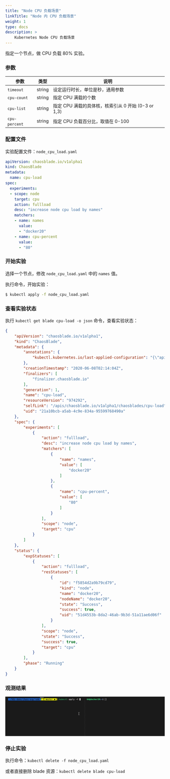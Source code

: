 ```yaml
---
title: "Node CPU 负载场景"
linkTitle: "Node 内 CPU 负载场景"
weight: 1
type: docs
description: > 
    Kubernetes Node CPU 负载场景
---
```

指定一个节点，做 CPU 负载 80% 实验。

### 参数

| 参数 | 类型 | 说明 |
| --- | --- | --- |
| `timeout` | string | 设定运行时长，单位是秒，通用参数 |
| `cpu-count` | string | 指定 CPU 满载的个数 |
| `cpu-list` | string | 指定 CPU 满载的具体核，核索引从 0 开始 (0-3 or 1,3) |
| `cpu-percent` | string | 指定 CPU 负载百分比，取值在 0-100 |

### 配置文件

实验配置文件：`node_cpu_load.yaml`

```yaml
apiVersion: chaosblade.io/v1alpha1
kind: ChaosBlade
metadata:
  name: cpu-load
spec:
  experiments:
  - scope: node
    target: cpu
    action: fullload
    desc: "increase node cpu load by names"
    matchers:
    - name: names
      value:
      - "docker20"
    - name: cpu-percent
      value:
      - "80"
```

### 开始实验

选择一个节点，修改 `node_cpu_load.yaml` 中的 `names` 值。

执行命令，开始实验：

```bash
$ kubectl apply -f node_cpu_load.yaml
```

### 查看实验状态

执行 `kubectl get blade cpu-load -o json` 命令，查看实验状态：

```json
{
    "apiVersion": "chaosblade.io/v1alpha1",
    "kind": "ChaosBlade",
    "metadata": {
        "annotations": {
            "kubectl.kubernetes.io/last-applied-configuration": "{\"apiVersion\":\"chaosblade.io/v1alpha1\",\"kind\":\"ChaosBlade\",\"metadata\":{\"annotations\":{},\"name\":\"cpu-load\"},\"spec\":{\"experiments\":[{\"action\":\"fullload\",\"desc\":\"increase node cpu load by names\",\"matchers\":[{\"name\":\"names\",\"value\":[\"docker20\"]},{\"name\":\"cpu-percent\",\"value\":[\"80\"]}],\"scope\":\"node\",\"target\":\"cpu\"}]}}\n"
        },
        "creationTimestamp": "2020-06-08T02:14:04Z",
        "finalizers": [
            "finalizer.chaosblade.io"
        ],
        "generation": 1,
        "name": "cpu-load",
        "resourceVersion": "974292",
        "selfLink": "/apis/chaosblade.io/v1alpha1/chaosblades/cpu-load",
        "uid": "21a10bcb-a5ab-4c9e-834a-95599768490a"
    },
    "spec": {
        "experiments": [
            {
                "action": "fullload",
                "desc": "increase node cpu load by names",
                "matchers": [
                    {
                        "name": "names",
                        "value": [
                            "docker20"
                        ]
                    },
                    {
                        "name": "cpu-percent",
                        "value": [
                            "80"
                        ]
                    }
                ],
                "scope": "node",
                "target": "cpu"
            }
        ]
    },
    "status": {
        "expStatuses": [
            {
                "action": "fullload",
                "resStatuses": [
                    {
                        "id": "f5854d2a9b79cd79",
                        "kind": "node",
                        "name": "docker20",
                        "nodeName": "docker20",
                        "state": "Success",
                        "success": true,
                        "uid": "51d4553b-8da2-46ab-9b3d-51a11ae6d06f"
                    }
                ],
                "scope": "node",
                "state": "Success",
                "success": true,
                "target": "cpu"
            }
        ],
        "phase": "Running"
    }
}
```

### 观测结果

![](https://github.com/sunny0826/chaosblade-operator-experiment/raw/master/static/node-load-cpu.gif)

### 停止实验

执行命令：`kubectl delete -f node_cpu_load.yaml`

或者直接删除 blade 资源：`kubectl delete blade cpu-load`
